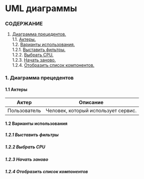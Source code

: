 # UML диаграммы

### СОДЕРЖАНИЕ
  1. [Диаграмма прецедентов.](#1) <br>
    1.1. [Актеры.](#1.1) <br>
    1.2. [Варианты использования.](#1.2) <br>
      1.2.1. [Выставить фильтры.](1.2.1)<br>
      1.2.2. [Выбрать CPU.](1.2.2)<br>
      1.2.3. [Начать заново.](1.2.3)<br>
      1.2.4. [Отобразить список компонентов.](1.2.4)<br>

### 1. Диаграмма прецедентов <a name="1"></a>
#### 1.1 Актеры <a name="1.1"></a>
| Актер | Описание | 
|---|---| 
| Пользователь | Человек, который использует сервис.

#### 1.2 Варианты использования <a name="1.2"></a>
##### 1.2.1 Выставить фильтры <a name="1.2.1"></a>


##### 1.2.2 Выбрать CPU <a name="1.2.2"></a>

##### 1.2.3 Начать заново <a name="1.2.3"></a>


##### 1.2.4 Отобразить список компонентов <a name="1.2.3"></a>
